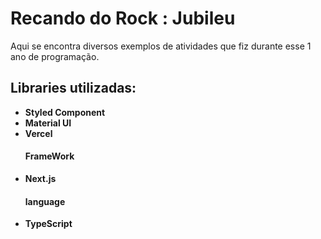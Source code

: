 # Recando do Rock : Jubileu
Aqui se encontra diversos exemplos de atividades que fiz durante esse 1 ano de programação.
<h2>Libraries utilizadas:</h2>
<ul>
<li><strong>Styled Component</strong> </li>
<li><strong>Material UI</strong> </li>
<li><strong>Vercel</strong></li>
</ul>
<ul>
<h4>FrameWork</h4>
<li><strong>Next.js</strong></li>
<h4>language</h4>
<li><strong>TypeScript</strong></li>
</ul>
